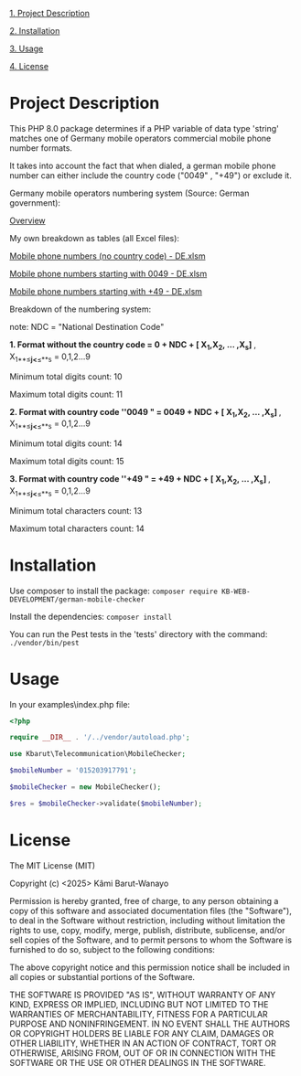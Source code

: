  [1. Project Description](#project-description)
 
 [2. Installation](#installation)
 
 [3. Usage](#usage)
 
 [4. License](#license)
 
# Project Description

This PHP 8.0 package determines if a PHP variable of data type 'string' matches one of Germany mobile operators commercial mobile phone number formats.

It takes into account the fact that when dialed, a german mobile phone number can either include  the country code ("0049" ,  "+49") or exclude it.

Germany mobile operators numbering system (Source: German government):

[Overview](https://www.bundesnetzagentur.de/SharedDocs/Downloads/EN/Areas/Telecommunications/Companies/NumberManagement/MobileServices/Mobileservicees_Numbering%20Plan_2017.pdf?__blob=publicationFile&v=2)

My own breakdown as tables (all Excel files):

[Mobile phone numbers (no country code) - DE.xlsm](https://docs.google.com/spreadsheets/d/1v4xwM2N9_sU1WjnWR92lNwZ0194n7JbP)

[Mobile phone numbers starting with 0049 - DE.xlsm](https://docs.google.com/spreadsheets/d/1kQx08kl3vDK3yEOZ-0UXloed2gtLwfv0)

[Mobile phone numbers starting with +49 - DE.xlsm](https://docs.google.com/spreadsheets/d/16we9BrmhX77vPK1FoRr3ImWut35KLSt4)

Breakdown of the numbering system:

note: NDC = "National Destination Code"

<b>1. Format without the country code = 0 + NDC + [ X<sub>1</sub>,X<sub>2</sub>, ... ,X<sub>s</sub>] </b>, X<sub>1**≤**j<**≤**s</sub> = 0,1,2...9

Minimum total digits count: 10

Maximum total digits count: 11

<b>2. Format with country code ''0049 " = 0049 + NDC + [ X<sub>1</sub>,X<sub>2</sub>, ... ,X<sub>s</sub>] </b>, X<sub>1**≤**j<**≤**s</sub> = 0,1,2...9

Minimum total digits count: 14

Maximum total digits count: 15

<b>3. Format with country code ''+49 " = +49 + NDC + [ X<sub>1</sub>,X<sub>2</sub>, ... ,X<sub>s</sub>] </b>, X<sub>1**≤**j<**≤**s</sub> = 0,1,2...9

Minimum total characters count: 13

Maximum total characters count: 14

# Installation

Use composer to install the package: `composer require KB-WEB-DEVELOPMENT/german-mobile-checker`

Install the dependencies: `composer install` 

You can run the Pest tests in the 'tests' directory with the command: `./vendor/bin/pest`


# Usage

In your examples\index.php file: 

```php
<?php

require __DIR__ . '/../vendor/autoload.php';

use Kbarut\Telecommunication\MobileChecker;

$mobileNumber = '015203917791';

$mobileChecker = new MobileChecker();

$res = $mobileChecker->validate($mobileNumber);

 ```

# License 

The MIT License (MIT)

Copyright (c) <2025> Kâmi Barut-Wanayo

Permission is hereby granted, free of charge, to any person obtaining a copy of this software and associated documentation files (the "Software"), to deal in the Software without restriction, including without limitation the rights to use, copy, modify, merge, publish, distribute, sublicense, and/or sell copies of the Software, and to permit persons to whom the Software is furnished to do so, subject to the following conditions:

The above copyright notice and this permission notice shall be included in all copies or substantial portions of the Software.

THE SOFTWARE IS PROVIDED "AS IS", WITHOUT WARRANTY OF ANY KIND, EXPRESS OR IMPLIED, INCLUDING BUT NOT LIMITED TO THE WARRANTIES OF MERCHANTABILITY, FITNESS FOR A PARTICULAR PURPOSE AND NONINFRINGEMENT. IN NO EVENT SHALL THE AUTHORS OR COPYRIGHT HOLDERS BE LIABLE FOR ANY CLAIM, DAMAGES OR OTHER LIABILITY, WHETHER IN AN ACTION OF CONTRACT, TORT OR OTHERWISE, ARISING FROM, OUT OF OR IN CONNECTION WITH THE SOFTWARE OR THE USE OR OTHER DEALINGS IN THE SOFTWARE.
